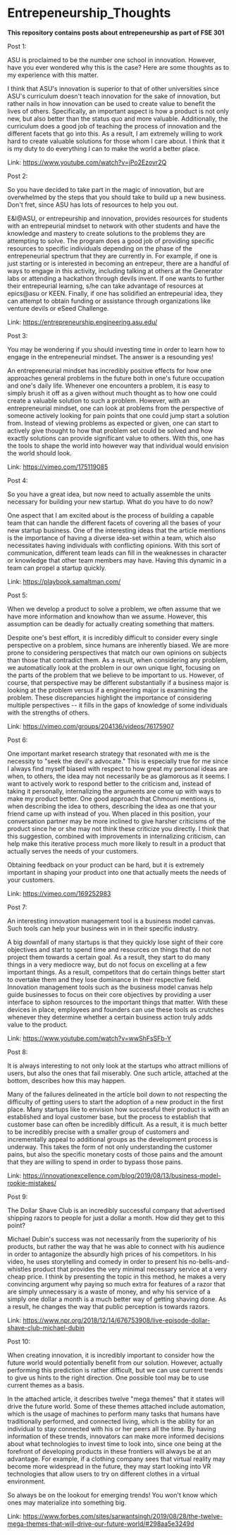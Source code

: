 # Entrepeneurship_Thoughts

__This repository contains posts about entrepeneurship as part of FSE 301__

Post 1:

ASU is proclaimed to be the number one school in innovation. However, have you ever wondered why this is the case? Here are some thoughts as to my experience with this matter. 

I think that ASU's innovation is superior to that of other universities since ASU's curriculum doesn't teach innovation for the sake of innovation, but rather nails in how innovation can be used to create value to benefit the lives of others. Specifically, an important aspect is how a product is not only new, but also better than the status quo and more valuable. Additionally, the curriculum does a good job of teaching the process of innovation and the different facets that go into this. As a result, I am extremely willing to work hard to create valuable solutions for those whom I care about. I think that it is my duty to do everything I can to make the world a better place.

Link: https://www.youtube.com/watch?v=jPo2Ezovr2Q

Post 2: 

So you have decided to take part in the magic of innovation, but are overwhelmed by the steps that you should take to build up a new business. Don't fret, since ASU has lots of resources to help you out.

E&I@ASU, or entrepeurship and innovation, provides resources for students with an entrepeurial mindset to network with other students and have the knowledge and mastery to create solutions to the problems they are attempting to solve. The program does a good job of providing specific resources to specific individuals depending on the phase of the entrepeneurial spectrum that they are currently in. For example, if one is just starting or is interested in becoming an entrepeur, there are a handful of ways to engage in this activity, including talking at others at the Generator labs or attending a hackathon through devils invent. If one wants to further their entrepeurial learning, s/he can take advantage of resources at epics@asu or KEEN. Finally, if one has solidified an entrepeurial idea, they can attempt to obtain funding or assistance through organizations like venture devils or eSeed Challenge.

Link: https://entrepreneurship.engineering.asu.edu/

Post 3:

You may be wondering if you should investing time in order to learn how to engage in the entrepeneurial mindset. The answer is a resounding yes!

An entrepreneurial mindset has incredibly positive effects for how one approaches general problems in the future both in one's future occupation and one's daily life. Whenever one encounters a problem, it is easy to simply brush it off as a given without much thought as to how one could create a valuable solution to such a problem. However, with an entrepreneurial mindset, one can look at problems from the perspective of someone actively looking for pain points that one could jump start a solution from. Instead of viewing problems as expected or given, one can start to actively give thought to how that problem set could be solved and how exactly solutions can provide significant value to others. With this, one has the tools to shape the world into however way that individual would envision the world should look.

Link: https://vimeo.com/175119085

Post 4:

So you have a great idea, but now need to actually assemble the units necessary for building your new startup. What do you have to do now?

One aspect that I am excited about is the process of building a capable team that can handle the different facets of covering all the bases of your new startup business. One of the interesting ideas that the article mentions is the importance of having a diverse idea-set within a team, which also necessitates having individuals with conflicting opinions. With this sort of communication, different team leads can fill in the weaknesses in character or knowledge that other team members may have. Having this dynamic in a team can propel a startup quickly.

Link: https://playbook.samaltman.com/

Post 5:

When we develop a product to solve a problem, we often assume that we have more information and knowhow than we assume. However, this assumption can be deadly for actually creating something that matters.

Despite one's best effort, it is incredibly difficult to consider every single perspective on a problem, since humans are inherently biased. We are more prone to considering perspectives that match our own opinions on subjects than those that contradict them. As a result, when considering any problem, we automatically look at the problem in our own unique light, focusing on the parts of the problem that we believe to be important to us. However, of course, that perspective may be different substantially if a business major is looking at the problem versus if a engineering major is examining the problem. These discrepancies highlight the importance of considering multiple perspectives -- it fills in the gaps of knowledge of some individuals with the strengths of others. 

Link: https://vimeo.com/groups/204136/videos/76175907

Post 6:

One important market research strategy that resonated with me is the necessity to "seek the devil's advocate." This is especially true for me since I always find myself biased with respect to how great my personal ideas are when, to others, the idea may not necessarily be as glamorous as it seems. I want to actively work to respond better to the criticism and, instead of taking it personally, internalizing the arguments are come up with ways to make my product better. One good approach that Chmouni mentions is, when describing the idea to others, describing the idea as one that your friend came up with instead of you. When placed in this position, your conversation partner may be more inclined to give harsher criticisms of the product since he or she may not think these criticize you directly. I think that this suggestion, combined with improvements in internalizing criticism, can help make this iterative process much more likely to result in a product that actually serves the needs of your customers.

Obtaining feedback on your product can be hard, but it is extremely important in shaping your product into one that actually meets the needs of your customers.

Link: https://vimeo.com/169252983

Post 7:

An interesting innovation management tool is a business model canvas. Such tools can help your business win in in their specific industry.

A big downfall of many startups is that they quickly lose sight of their core objectives and start to spend time and resources on things that do not project them towards a certain goal. As a result, they start to do many things in a very mediocre way, but do not focus on excelling at a few important things. As a result, competitors that do certain things better start to overtake them and they lose dominance in their respective field. Innovation management tools such as the business model canvas help guide businesses to focus on their core objectives by providing a user interface to siphon resources to the important things that matter. With these devices in place, employees and founders can use these tools as crutches whenever they determine whether a certain business action truly adds value to the product. 

Link: https://www.youtube.com/watch?v=wwShFsSFb-Y

Post 8:

It is always interesting to not only look at the startups who attract millions of users, but also the ones that fail miserably. One such article, attached at the bottom, describes how this may happen. 

Many of the failures delineated in the article boil down to not respecting the difficulty of getting users to start the adoption of a new product in the first place. Many startups like to envision how successful their product is with an established and loyal customer base, but the process to establish that customer base can often be incredibly difficult. As a result, it is much better to be incredibly precise with a smaller group of customers and incrementally appeal to additional groups as the development process is underway. This takes the form of not only understanding the customer pains, but also the specific monetary costs of those pains and the amount that they are willing to spend in order to bypass those pains. 

Link: https://innovationexcellence.com/blog/2019/08/13/business-model-rookie-mistakes/

Post 9:

The Dollar Shave Club is an incredibly successful company that advertised shipping razors to people for just a dollar a month. How did they get to this point?

Michael Dubin's success was not necessarily from the superiority of his products, but rather the way that he was able to connect with his audience in order to antagonize the absurdly high prices of his competitors. In his video, he uses storytelling and comedy in order to present his no-bells-and-whistles product that provides the very minimal necessary service at a very cheap price. I think by presenting the topic in this method, he makes a very convincing argument why paying so much extra for features of a razor that are simply unnecessary is a waste of money, and why his service of a simply one dollar a month is a much better way of getting shaving done. As a result, he changes the way that public perception is towards razors.

Link: https://www.npr.org/2018/12/14/676753908/live-episode-dollar-shave-club-michael-dubin

Post 10:

When creating innovation, it is incredibly important to consider how the future world would potentially benefit from our solution. However, actually performing this prediction is rather difficult, but we can use current trends to give us hints to the right direction. One possible tool may be to use current themes as a basis.

In the attached article, it describes twelve "mega themes" that it states will drive the future world. Some of these themes attached include automation, which is the usage of machines to perform many tasks that humans have traditionally performed, and connected living, which is the ability for an individual to stay connected with his or her peers all the time. By having information of these trends, innovators can make more informed decisions about what technologies to invest time to look into, since one being at the forefront of developing products in these frontiers will always be at an advantage. For example, if a clothing company sees that virtual reality may become more widespread in the future, they may start looking into VR technologies that allow users to try on different clothes in a virtual environment. 

So always be on the lookout for emerging trends! You won't know which ones may materialize into something big.

Link: https://www.forbes.com/sites/sarwantsingh/2019/08/28/the-twelve-mega-themes-that-will-drive-our-future-world/#298aa5e3249d
